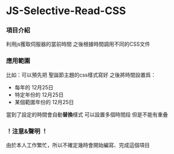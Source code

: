 # JS-Selective-Read-CSS

### 項目介紹
利用js獲取伺服器的當前時間
之後根據時間調用不同的CSS文件

### 應用範圍
比如：可以預先把 聖誕節主題的css樣式寫好
之後將時間設置爲：
  - 每年的 12月25日
  - 特定年份的 12月25日
  - 某個範圍年份的 12月25日

當到了設定的時間會自動**替換**樣式
可以設置多個時間段
但是不能有重叠

### ！注意&聲明 ！
由於本人工作繁忙，所以不確定幾時會開始編寫、完成這個項目
